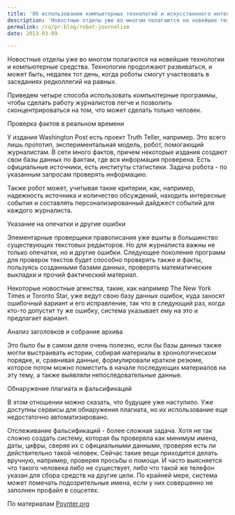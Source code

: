 ```yaml
---
title: 'Об использовании компьютерных технологий и искусственного интеллекта в журналистике'
description: 'Новостные отделы уже во многом полагаются на новейшие технологии и компьютерные средства. Технологии продолжают развиваться, и может быть, недалек тот день, когда роботы смогут участвовать в заседаниях редколлегий на равных.'
permalink: /ru/pr-blog/robot-journalism
date: 2013-03-09

---
```


Новостные отделы уже во многом полагаются на новейшие технологии и компьютерные средства. Технологии продолжают развиваться, и может быть, недалек тот день, когда роботы смогут участвовать в заседаниях редколлегий на равных.

Приведем четыре способа использовать компьютерные программы,  чтобы сделать работу журналистов легче и позволить сконцентрироваться на том, что может сделать только человек.

Проверка фактов в реальном времени

У издания Washington Post есть проект  Truth Teller, например. Это всего лишь прототип, экспериментальная модель, робот, помогающий журналистам. В сети много фактов, причем некоторые издания создают свои базы данных по фактам, где вся информация проверена. Есть официальные источники, есть институты статистики. Задача робота - по указанным запросам проверять информацию.

Также робот может, учитывая такие критерии, как, например,  надежность источника и количество обсуждений, находить интересные события и составлять персонализированный дайджест событий для каждого журналиста.

Указание на опечатки и другие ошибки

Элементарные проверщики правописания уже вшиты в большинство существующих текстовых редакторов. Но для журналиста важны не только опечатки, но и другие ошибки. Следующее поколение программ для проверок текстов будет способно проверять также и факты, пользуясь созданными базами данных, проверять математические выкладки и прочий фактический материал.

Некоторые новостные агенства, такие, как например The New York Times и  Toronto Star, уже ведут свою базу данных ошибок, куда заносят ошибочный вариант и его исправление, так что в следующий раз, когда кто-то допустит ту же ошибку, система указывает ему на это и предлагает вариант.

Анализ заголовков и собрание архива

Это было бы в самом деле очень полезно, если бы базы данных также могли выстраивать истории, собирая материалы в хронологическом порядке, и, сравнивая данные, формулировали краткое резюме, которое потом можно поместить в начале последующих материалов на эту тему, а также выявляли непоследовательные данные.

Обнаружение плагиата и фальсификаций

В этом отношении можно сказать, что будущее уже наступило. Уже доступны сервисы для обнаружения плагиата, но их использование еще недостаточно автоматизировано.

Отслеживание фальсификаций - более сложная задача. Хотя не так сложно создать систему, которая бы проверяла как минимум имена, даты, цифры, сверяя их с  официальными данными, проверяя есть ли действительно такой человек. Сейчас такие вещи приходится делать вручную, например, проверяя просьбы о помощи. И часто выясняется что   такого человека либо не существует, либо что такой же телефон указан для сбора средств на другие цели. По крайней мере, система может помечать подозрительные имена, если у них совершенно не заполнен профайл в соцсетях.

По материалам <a href="http://www.poynter.org/latest-news/regret-the-error/205816/5-ways-robots-can-improve-accuracy-journalism-quality/">Poynter.org</a>

